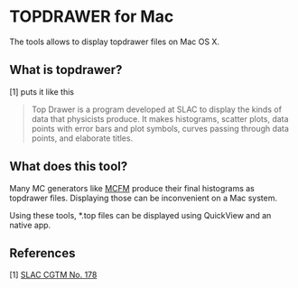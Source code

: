 # TOPDRAWER for Mac

The tools allows to display topdrawer files on Mac OS X.

## What is topdrawer?
[1] puts it like this
> Top Drawer is a program developed at SLAC to display the kinds of data that physicists produce. It makes histograms, scatter plots, data points with error bars and plot symbols, curves passing through data points, and elaborate titles.

## What does this tool?
Many MC generators like [MCFM](http://mcfm.fnal.gov) produce their final histograms as topdrawer files. Displaying those can be inconvenient on a Mac system. 

Using these tools, *.top files can be displayed using QuickView and an native app.


## References
[1] [SLAC CGTM No. 178](https://www.slac.stanford.edu/vault/collvault/greylit/cgtm/CGTM178Rev4_1987.pdf)



